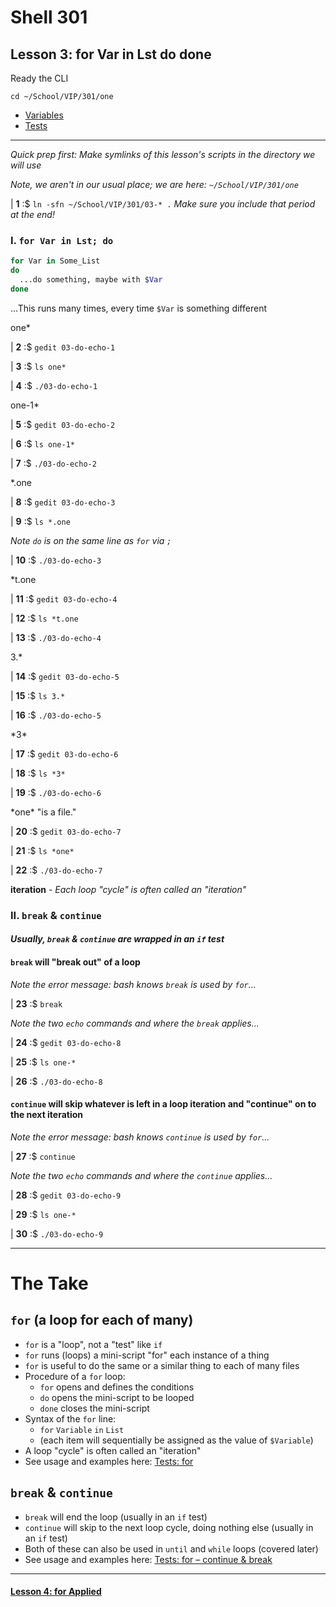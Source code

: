 # Shell 301
## Lesson 3: for Var in Lst do done

Ready the CLI

`cd ~/School/VIP/301/one`

- [Variables](https://github.com/inkVerb/vip/blob/master/Cheat-Sheets/Variables.md)
- [Tests](https://github.com/inkVerb/vip/blob/master/Cheat-Sheets/Tests.md)

___

*Quick prep first: Make symlinks of this lesson's scripts in the directory we will use*

*Note, we aren't in our usual place; we are here: `~/School/VIP/301/one`*

| **1** :$ `ln -sfn ~/School/VIP/301/03-* .` *Make sure you include that period at the end!*

### I. `for Var in Lst; do`

```sh
for Var in Some_List
do
  ...do something, maybe with $Var
done
```

...This runs many times, every time `$Var` is something different

one*

| **2** :$ `gedit 03-do-echo-1`

| **3** :$ `ls one*`

| **4** :$ `./03-do-echo-1`

one-1*

| **5** :$ `gedit 03-do-echo-2`

| **6** :$ `ls one-1*`

| **7** :$ `./03-do-echo-2`

*.one

| **8** :$ `gedit 03-do-echo-3`

| **9** :$ `ls *.one`

*Note `do` is on the same line as `for` via `;`*

| **10** :$ `./03-do-echo-3`

*t.one

| **11** :$ `gedit 03-do-echo-4`

| **12** :$ `ls *t.one`

| **13** :$ `./03-do-echo-4`

3.*

| **14** :$ `gedit 03-do-echo-5`

| **15** :$ `ls 3.*`

| **16** :$ `./03-do-echo-5`

\*3*

| **17** :$ `gedit 03-do-echo-6`

| **18** :$ `ls *3*`

| **19** :$ `./03-do-echo-6`

\*one* "is a file."

| **20** :$ `gedit 03-do-echo-7`

| **21** :$ `ls *one*`

| **22** :$ `./03-do-echo-7`

**iteration** - *Each loop "cycle" is often called an "iteration"*

### II. `break` & `continue`

#### *Usually, `break` & `continue` are wrapped in an `if` test*

#### `break` will "break out" of a loop

*Note the error message: bash knows `break` is used by `for`...*

| **23** :$ `break`

*Note the two `echo` commands and where the `break` applies...*

| **24** :$ `gedit 03-do-echo-8`

| **25** :$ `ls one-*`

| **26** :$ `./03-do-echo-8`

#### `continue` will skip whatever is left in a loop iteration and "continue" on to the next iteration

*Note the error message: bash knows `continue` is used by `for`...*

| **27** :$ `continue`

*Note the two `echo` commands and where the `continue` applies...*

| **28** :$ `gedit 03-do-echo-9`

| **29** :$ `ls one-*`

| **30** :$ `./03-do-echo-9`

___

# The Take

## `for` (a loop for each of many)
- `for` is a "loop", not a "test" like `if`
- `for` runs (loops) a mini-script "for" each instance of a thing
- `for` is useful to do the same or a similar thing to each of many files
- Procedure of a `for` loop:
  - `for` opens and defines the conditions
  - `do` opens the mini-script to be looped
  - `done` closes the mini-script
- Syntax of the `for` line:
  - `for` `Variable` `in` `List`
  - (each item will sequentially be assigned as the value of `$Variable`)
- A loop "cycle" is often called an "iteration"
- See usage and examples here: [Tests: for](https://github.com/inkVerb/vip/blob/master/Cheat-Sheets/Tests.md#iii-for-variabl-in-lst)

##  `break` & `continue`
- `break` will end the loop (usually in an `if` test)
- `continue` will skip to the next loop cycle, doing nothing else (usually in an `if` test)
- Both of these can also be used in `until` and `while` loops (covered later)
- See usage and examples here: [Tests: for – continue & break](https://github.com/inkVerb/vip/blob/master/Cheat-Sheets/Tests.md#continue--break)

___

#### [Lesson 4: for Applied](https://github.com/inkVerb/vip/blob/master/301/Lesson-04.md)
